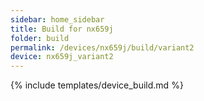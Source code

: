 ```yaml
---
sidebar: home_sidebar
title: Build for nx659j
folder: build
permalink: /devices/nx659j/build/variant2
device: nx659j_variant2
---
```

{% include templates/device_build.md %}
